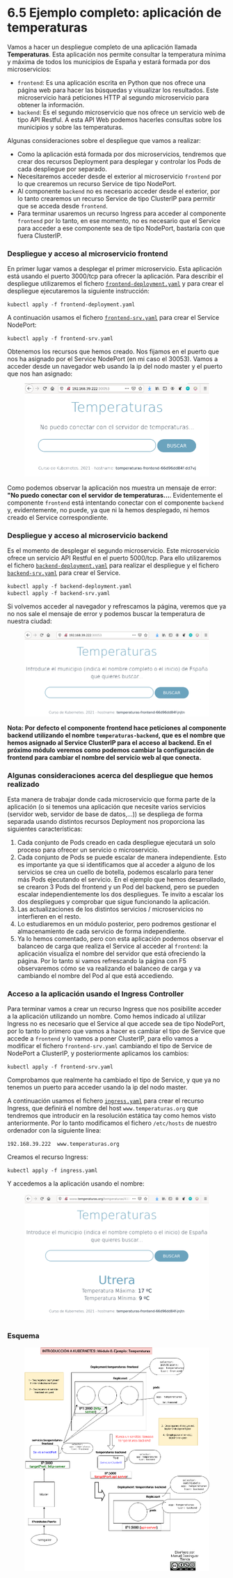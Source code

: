 # 6.5 Ejemplo completo: aplicación de temperaturas

Vamos a hacer un despliegue completo de una aplicación llamada **Temperaturas**. Esta aplicación nos permite consultar la temperatura mínima y máxima de todos los municipios de España y estará formada por dos microservicios:

- `frontend`: Es una aplicación escrita en Python que nos ofrece una página web para hacer las búsquedas y visualizar los resultados. Este microservicio hará peticiones HTTP al segundo microservicio para obtener la información.
- `backend`: Es el segundo microservicio que nos ofrece un servicio web de tipo API Restful. A esta API Web podemos hacerles consultas sobre los municipios y sobre las temperaturas.

Algunas consideraciones sobre el despliegue que vamos a realizar:

- Como la aplicación está formada por dos microservicios, tendremos que crear dos recursos Deployment para desplegar y controlar los Pods de cada despliegue por separado.
- Necesitaremos acceder desde el exterior al microservicio `frontend` por lo que crearemos un recurso Service de tipo NodePort.
- Al componente `backend` no es necesario acceder desde el exterior, por lo tanto crearemos un recurso Service de tipo ClusterIP para permitir que se acceda desde `frontend`.
- Para terminar usaremos un recurso Ingress para acceder al componente `frontend` por lo tanto, en ese momento, no es necesario que el Service para acceder a ese componente sea de tipo NodePort, bastaría con que fuera ClusterIP.

###

### Despliegue y acceso al microservicio frontend

En primer lugar vamos a desplegar el primer microservicio. Esta aplicación está usando el puerto 3000/tcp para ofrecer la aplicación. Para describir el despliegue utilizaremos el fichero [`frontend-deployment.yaml`](https://educacionadistancia.juntadeandalucia.es/profesorado/pluginfile.php/2171719/mod_imscp/content/2/frontend-deployment.yaml) y para crear el despliegue ejecutaremos la siguiente instrucción:

```
kubectl apply -f frontend-deployment.yaml
```

A continuación usamos el fichero [`frontend-srv.yaml`](https://educacionadistancia.juntadeandalucia.es/profesorado/pluginfile.php/2171719/mod_imscp/content/2/frontend-srv.yaml) para crear el Service NodePort:

```
kubectl apply -f frontend-srv.yaml
```

Obtenemos los recursos que hemos creado. Nos fijamos en el puerto que nos ha asignado por el Service NodePort (en mi caso el 30053). Vamos a acceder desde un navegador web usando la ip del nodo master y el puerto que nos han asignado:

<figure><img src="../../../Despliegue-de-aplicaciones-web/assets/temperaturas1.png" alt=""><figcaption></figcaption></figure>

Como podemos observar la aplicación nos muestra un mensaje de error: **"No puedo conectar con el servidor de temperaturas...**. Evidentemente el componente `frontend` está intentando conectar con el componente `backend` y, evidentemente, no puede, ya que ni la hemos desplegado, ni hemos creado el Service correspondiente.

###

### Despliegue y acceso al microservicio backend

Es el momento de desplegar el segundo microservicio. Este microservicio ofrece un servicio API Restful en el puerto 5000/tcp. Para ello utilizaremos el fichero [`backend-deployment.yaml`](https://educacionadistancia.juntadeandalucia.es/profesorado/pluginfile.php/2171719/mod_imscp/content/2/backend-deployment.yaml) para realizar el despliegue y el fichero [`backend-srv.yaml`](https://educacionadistancia.juntadeandalucia.es/profesorado/pluginfile.php/2171719/mod_imscp/content/2/backend-srv.yaml) para crear el Service.

```
kubectl apply -f backend-deployment.yaml
kubectl apply -f backend-srv.yaml
```

Si volvemos acceder al navegador y refrescamos la página, veremos que ya no nos sale el mensaje de error y podemos buscar la temperatura de nuestra ciudad:

<figure><img src="../../../Despliegue-de-aplicaciones-web/assets/temperaturas2.png" alt=""><figcaption></figcaption></figure>

**Nota: Por defecto el componente frontend hace peticiones al componente backend utilizando el nombre `temperaturas-backend`, que es el nombre que hemos asignado al Service ClusterIP para el acceso al backend. En el próximo módulo veremos como podemos cambiar la configuración de frontend para cambiar el nombre del servicio web al que conecta.**

###

### Algunas consideraciones acerca del despliegue que hemos realizado

Esta manera de trabajar donde cada microservicio que forma parte de la aplicación (o si tenemos una aplicación que necesite varios servicios (servidor web, servidor de base de datos,...)) se despliega de forma separada usando distintos recursos Deployment nos proporciona las siguientes características:

1. Cada conjunto de Pods creado en cada despliegue ejecutará un solo proceso para ofrecer un servicio o microservicio.
2. Cada conjunto de Pods se puede escalar de manera independiente. Esto es importante ya que si identificamos que al acceder a alguno de los servicios se crea un cuello de botella, podemos escalarlo para tener más Pods ejecutando el servicio. En el ejemplo que hemos desarrollado, se crearon 3 Pods del frontend y un Pod del backend, pero se pueden escalar independientemente los dos despliegues. Te invito a escalar los dos despliegues y comprobar que sigue funcionando la aplicación.
3. Las actualizaciones de los distintos servicios / microservicios no interfieren en el resto.
4. Lo estudiaremos en un módulo posterior, pero podremos gestionar el almacenamiento de cada servicio de forma independiente.
5. Ya lo hemos comentado, pero con esta aplicación podemos observar el balanceo de carga que realiza el Service al acceder al `frontend`: la aplicación visualiza el nombre del servidor que está ofreciendo la página. Por lo tanto si vamos refrescando la página con F5 observaremos cómo se va realizando el balanceo de carga y va cambiando el nombre del Pod al que está accediendo.

###

### Acceso a la aplicación usando el Ingress Controller

Para terminar vamos a crear un recurso Ingress que nos posibilite acceder a la aplicación utilizando un nombre. Como hemos indicado al utilizar Ingress no es necesario que el Service al que accede sea de tipo NodePort, por lo tanto lo primero que vamos a hacer es cambiar el tipo de Service que accede a `frontend` y lo vamos a poner ClusterIP, para ello vamos a modificar el fichero `frontend-srv.yaml` cambiando el tipo de Service de NodePort a ClusterIP, y posteriormente aplicamos los cambios:

```
kubectl apply -f frontend-srv.yaml
```

Comprobamos que realmente ha cambiado el tipo de Service, y que ya no tenemos un puerto para acceder usando la ip del nodo master.

A continuación usamos el fichero [`ingress.yaml`](https://educacionadistancia.juntadeandalucia.es/profesorado/pluginfile.php/2171719/mod_imscp/content/2/ingress.1.yaml) para crear el recurso Ingress, que definirá el nombre del host `www.temperaturas.org` que tendremos que introducir en la resolución estática tay como hemos visto anteriormente. Por lo tanto modificamos el fichero `/etc/hosts` de nuestro ordenador con la siguiente línea:

```
192.168.39.222  www.temperaturas.org
```

Creamos el recurso Ingress:

```
kubectl apply -f ingress.yaml
```

Y accedemos a la aplicación usando el nombre:

<figure><img src="../../../Despliegue-de-aplicaciones-web/assets/temperaturas3.png" alt=""><figcaption></figcaption></figure>

### Esquema

<figure><img src="../../../Despliegue-de-aplicaciones-web/assets/Modulo6.-Temperaturas.drawio.png" alt=""><figcaption></figcaption></figure>
